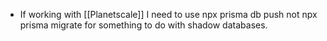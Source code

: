 - If working with [[Planetscale]] I need to use npx prisma db push not npx prisma migrate for something to do with shadow databases.